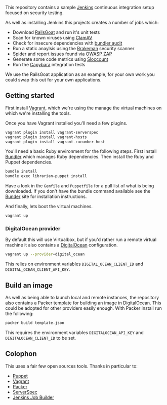 
This repository contains a sample [Jenkins](http://jenkins-ci.org/) continuous
integration setup focused on security testing.

As well as installing Jenkins this projects creates a number of jobs
which:

* Download [RailsGoat](https://github.com/OWASP/railsgoat) and run it's
  unit tests
* Scan for known viruses using [ClamAV](http://www.clamav.net/lang/en/)
* Check for insecure dependencies with [bundler
  audit](https://github.com/rubysec/bundler-audit)
* Run a static anaylsis using the
  [Brakeman](http://brakemanscanner.org/) security scanner
* Spider and report issues found via [OWASP
  ZAP](https://www.owasp.org/index.php/OWASP_Zed_Attack_Proxy_Project)
* Generate some code metrics using
  [Sloccount](http://www.dwheeler.com/sloccount/)
* Run the [Capybara](http://jnicklas.github.io/capybara/) integration
  tests

We use the RailsGoat application as an example, for your own work you
could swap this out for your own applications.

## Getting started

First install [Vagrant](http://vagrantup.com), which we're using the
manage the virtual machines on which we're installing the tools.

Once you have Vagrant installed you'll need a few plugins.

```bash
vagrant plugin install vagrant-serverspec
vagrant plugin install vagrant-hosts
vagrant plugin install vagrant-cucumber-host
```

You'll need a basic Ruby environment for the following steps.
First install [Bundler](http://bundler.io/) which manages Ruby
dependencies. Then install the Ruby and Puppet dependencies.

```bash
bundle install
bundle exec librarian-puppet install
```

Have a look in the `Gemfile` and `Puppetfile` for a pull list of what is
being downloaded. If you don't have the bundle command available see the
[Bunder](http://bundler.io) site for installation instructions.

And finally, lets boot the virtual machines.

```bash
vagrant up
```

### DigitalOcean provider

By default this will use Virtualbox, but if you'd rather run a remote
virtual machine it also contains a [DigitalOcean](http://digitalocean.com)
configuration.

```bash
vagrant up --provider=digital_ocean
```

This relies on environment variables `DIGITAL_OCEAN_CLIENT_ID` and
`DIGITAL_OCEAN_CLIENT_API_KEY`.


## Build an image

As well as being able to launch local and remote instances, the
repository also contains a Packer template for building an image in
DigitalOcean. This could be adopted for other providers easily enough.
With Packer install run the following:

```bash
packer build template.json
```

This requires the environment variables `DIGITALOCEAN_API_KEY` and
`DIGITALOCEAN_CLIENT_ID` to be set.


## Colophon

This uses a fair few open sources tools. Thanks in particular to:

* [Puppet](http://puppetlabs.com/puppet/puppet-open-source)
* [Vagrant](http://vagrantup.com)
* [Packer](http://packer.io)
* [ServerSpec](http://serverspec.org/)
* [Jenkins Job Builder](http://ci.openstack.org/jenkins-job-builder/)

